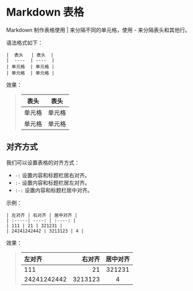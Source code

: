 # Markdown 表格

Markdown 制作表格使用 | 来分隔不同的单元格，使用 - 来分隔表头和其他行。

语法格式如下：

```
|  表头   | 表头  |
|  ----  | ----  |
| 单元格  | 单元格 |
| 单元格  | 单元格 |
```

效果：

> |  表头   | 表头  |
> |  ----  | ----  |
> | 单元格  | 单元格 |
> | 单元格  | 单元格 |

## 对齐方式 

我们可以设置表格的对齐方式：

* `-:` 设置内容和标题栏居右对齐。
* `:-` 设置内容和标题栏居左对齐。
* `:-:` 设置内容和标题栏居中对齐。

示例：

```
| 左对齐 | 右对齐 | 居中对齐 |
| :-----| ----: | :----: |
| 111 | 21 | 321231 |
| 24241242442 | 3213123 | 4 |
```

效果：
> | 左对齐 | 右对齐 | 居中对齐 |
> | :-----| -----: | :----: |
> | 111 | 21 | 321231 |
> | 24241242442 | 3213123 | 4 |